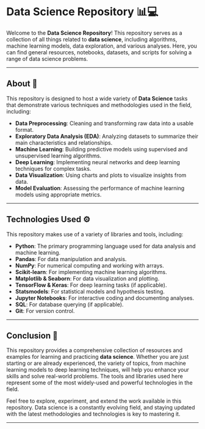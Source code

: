 
# Data Science Repository 📊💻

Welcome to the **Data Science Repository**! This repository serves as a collection of all things related to **data science**, including algorithms, machine learning models, data exploration, and various analyses. Here, you can find general resources, notebooks, datasets, and scripts for solving a range of data science problems.

---

## About 🎯

This repository is designed to host a wide variety of **Data Science** tasks that demonstrate various techniques and methodologies used in the field, including:

- **Data Preprocessing**: Cleaning and transforming raw data into a usable format.
- **Exploratory Data Analysis (EDA)**: Analyzing datasets to summarize their main characteristics and relationships.
- **Machine Learning**: Building predictive models using supervised and unsupervised learning algorithms.
- **Deep Learning**: Implementing neural networks and deep learning techniques for complex tasks.
- **Data Visualization**: Using charts and plots to visualize insights from data.
- **Model Evaluation**: Assessing the performance of machine learning models using appropriate metrics.

---

## Technologies Used ⚙️

This repository makes use of a variety of libraries and tools, including:

- **Python**: The primary programming language used for data analysis and machine learning.
- **Pandas**: For data manipulation and analysis.
- **NumPy**: For numerical computing and working with arrays.
- **Scikit-learn**: For implementing machine learning algorithms.
- **Matplotlib & Seaborn**: For data visualization and plotting.
- **TensorFlow & Keras**: For deep learning tasks (if applicable).
- **Statsmodels**: For statistical models and hypothesis testing.
- **Jupyter Notebooks**: For interactive coding and documenting analyses.
- **SQL**: For database querying (if applicable).
- **Git**: For version control.

---

## Conclusion 📝

This repository provides a comprehensive collection of resources and examples for learning and practicing **data science**. Whether you are just starting or are already experienced, the variety of topics, from machine learning models to deep learning techniques, will help you enhance your skills and solve real-world problems. The tools and libraries used here represent some of the most widely-used and powerful technologies in the field.

Feel free to explore, experiment, and extend the work available in this repository. Data science is a constantly evolving field, and staying updated with the latest methodologies and technologies is key to mastering it.

---
